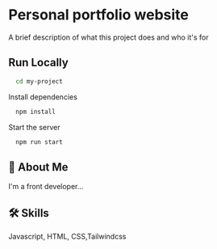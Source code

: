 
# Personal portfolio website

A brief description of what this project does and who it's for


## Run Locally



```bash
  cd my-project
```

Install dependencies

```bash
  npm install
```

Start the server

```bash
  npm run start
```


## 🚀 About Me
I'm a front developer...


## 🛠 Skills
Javascript, HTML, CSS,Tailwindcss

